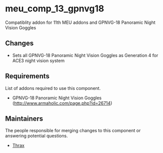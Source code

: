 meu_comp_13_gpnvg18
=================

Compatiblity addon for 11th MEU addons and GPNVG-18 Panoramic Night Vision Goggles

## Changes

* Sets all GPNVG-18 Panoramic Night Vision Goggles as Generation 4 for ACE3 night vision system

## Requirements

List of addons required to use this component.

- GPNVG-18 Panoramic Night Vision Goggles (http://www.armaholic.com/page.php?id=26714)

## Maintainers

The people responsible for merging changes to this component or answering potential questions.

- [Thrax](https://github.com/thraxs/)